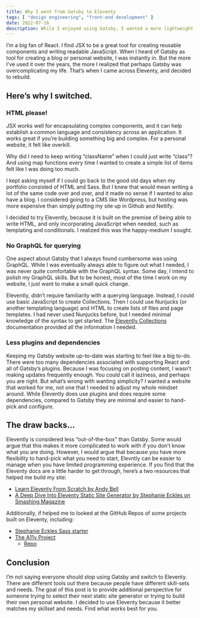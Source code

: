 ```yaml
---
title: Why I went from Gatsby to Eleventy
tags: [ "design engineering", "front-end development" ]
date: 2022-07-16
description: While I enjoyed using Gatsby, I wanted a more lightweight solution that let me use HTML instead of JSX. 
---
```

I’m a big fan of React. I find JSX to be a great tool for creating reusable components and writing readable JavaScript. When I heard of Gatsby as tool for creating a blog or personal website, I was instantly in. But the more I’ve used it over the years, the more I realized that perhaps Gatsby was overcomplicating my life. That’s when I came across Eleventy, and decided to rebuild.

## Here’s why I switched.
### HTML please! 
JSX works well for encapsulating complex components, and it can help establish a common language and consistency across an application. It works great if you’re building something big and complex. For a personal website, it felt like overkill.

Why did I need to keep writing “className” when I could just write “class”? And using map functions every time I wanted to create a simple list of items felt like I was doing too much. 

I kept asking myself if I could go back to the good old days when my portfolio consisted of HTML and Sass. But I knew that would mean writing a lot of the same code over and over, and it made no sense if I wanted to also have a blog.  I considered going to a CMS like Wordpress, but hosting was more expensive than simply putting my site up in Github and Netlify. 

I decided to try Elevently, because it is built on the premise of being able to write HTML, and only incorporating JavaScript when needed, such as templating and conditionals. I realized this was the happy-medium I sought.

### No GraphQL for querying
One aspect about Gatsby that I always found cumbersome was using GraphQL. While I was eventually always able to figure out what I needed, I was never quite comfortable with the GraphQL syntax. Some day, I intend to polish my GraphQL skills. But to be honest, most of the time I work on my website, I just want to make a small quick change.

Elevently, didn’t require familiarity with a querying language. Instead, I could use basic JavaScript to create Collections. Then I could use Nunjucks (or another templating language) and HTML to create lists of files and page templates. I had never used Nunjucks before, but  I needed minimal knowledge of the syntax to get started.  The [Elevently Collections](https://www.11ty.dev/docs/collections/)  documentation provided all the information I needed.

### Less plugins and dependencies
Keeping my Gatsby website up-to-date was starting to feel like a big to-do. There were too many dependencies associated with supporting React and all of Gatsby’s plugins. Because I was focusing on posting content, I wasn’t making updates frequently enough. You could call it laziness, and perhaps you are right.  But what’s wrong with wanting simplicity? I wanted a website that worked for me, not one that I needed to adjust my whole mindset around. While Elevently does use plugins and does require some dependencies, compared to Gatsby they are minimal and easier to hand-pick and configure.

## The draw backs…
Elevently is considered less “out-of-the-box” than Gatsby. Some would argue that this makes it more complicated to work with if you don’t know what you are doing. However, I would argue that because you have more flexibility to hand-pick what you need to start, Elevntly can be easier to manage when you have limited programming experience. If you find that the Eleventy docs are a little harder to get through, here’s a two resources that helped me build my site:
- [Learn Eleventy From Scratch by Andy Bell](https://learneleventyfromscratch.com/#about-your-instructor)
- [A Deep Dive Into Eleventy Static Site Generator by Stephanie Eckles on Smashing Magazine](https://www.smashingmagazine.com/2021/03/eleventy-static-site-generator/)

Additionally, if helped me to looked at the GitHub Repos of some projects built on Eleventy, including:
- [Stephanie Eckles Sass starter](https://github.com/5t3ph/11ty-sass-skeleton)
- [The A11y Project](https://www.a11yproject.com/) 
	- [Repo](https://github.com/a11yproject/a11yproject.com)

## Conclusion
I’m not saying everyone should stop using Gatsby and switch to Eleventy. There are different tools out there because people have different skill-sets and needs. The goal of this post is to provide additional perspective for someone trying to select their next static site generator or trying to build their own personal website. I decided to use Eleventy because it  better matches my skillset and needs. Find what works best for you.